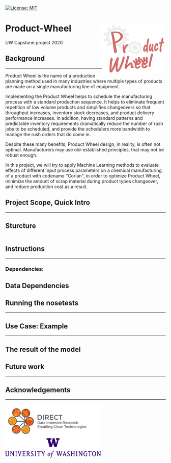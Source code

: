 [![License: MIT](https://img.shields.io/badge/License-MIT-yellow.svg)](https://opensource.org/licenses/MIT)


# Product-Wheel <img align="right" img src="https://github.com/eng-rolebot/product-wheel/blob/master/images/logo.png" width="200">
UW Capstone project 2020



## Background
-----------
Product Wheel is the name of a production planning method used in many industries where multiple types of products are made on a single manufacturing line of equipment. 

Implementing the Product Wheel helps to schedule the manufacturing process with a standard production sequence. It helps to eliminate frequent repetition of low volume products and simplifies changeovers so that throughput increases, inventory stock decreases, and product delivery performance increases. In addition, having standard patterns and predictable inventory requirements dramatically reduce the number of rush jobs to be scheduled, and provide the schedulers more bandwidth to manage the rush orders that do come in. 

Despite these many benefits, Product Wheel design, in reality, is often not optimal. Manufacturers may use old-established principles, that may not be robust enough. 

In this project, we will try to apply Machine Learning methods to evaluate effects of different input process parameters on a chemical manufacturing of a product with codename "Corian", in order to optimize Product Wheel, minimize the amount of scrap material during product types changeover, and reduce production cost as a result.

## Project Scope, Quick Intro
-----------

## Sturcture

```
```

## Instructions
-----------
### Dependencies:

## Data Dependencies

## Running the nosetests
-----------

## Use Case: Example 
-----------
## The result of the model

## Future work
-----------

## Acknowledgements
-----------


<img align="center" img src="https://github.com/eng-rolebot/product-wheel/blob/master/images/DIRECTlogo-Final.png?raw=true" width="300"> <img align="center" img src="https://github.com/eng-rolebot/product-wheel/blob/master/images/Signature_Center_Purple_RGB.png?raw=true" width="300">
